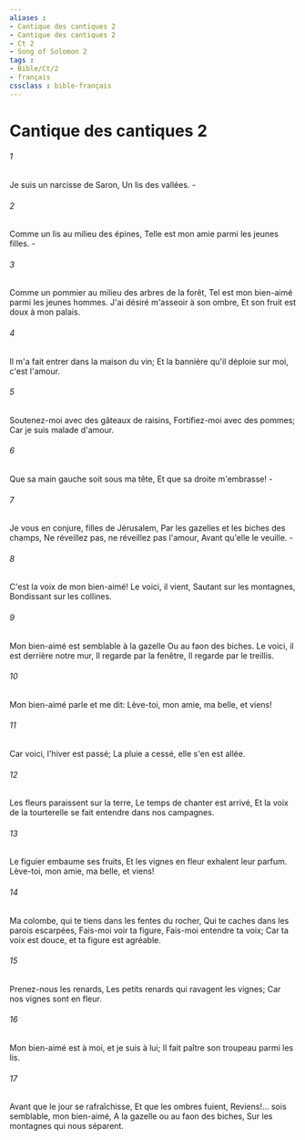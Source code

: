 ```yaml
---
aliases : 
- Cantique des cantiques 2
- Cantique des cantiques 2
- Ct 2
- Song of Solomon 2
tags : 
- Bible/Ct/2
- français
cssclass : bible-français
---
```


# Cantique des cantiques 2

###### 1
Je suis un narcisse de Saron, Un lis des vallées. -
###### 2
Comme un lis au milieu des épines, Telle est mon amie parmi les jeunes filles. -
###### 3
Comme un pommier au milieu des arbres de la forêt, Tel est mon bien-aimé parmi les jeunes hommes. J'ai désiré m'asseoir à son ombre, Et son fruit est doux à mon palais.
###### 4
Il m'a fait entrer dans la maison du vin; Et la bannière qu'il déploie sur moi, c'est l'amour.
###### 5
Soutenez-moi avec des gâteaux de raisins, Fortifiez-moi avec des pommes; Car je suis malade d'amour.
###### 6
Que sa main gauche soit sous ma tête, Et que sa droite m'embrasse! -
###### 7
Je vous en conjure, filles de Jérusalem, Par les gazelles et les biches des champs, Ne réveillez pas, ne réveillez pas l'amour, Avant qu'elle le veuille. -
###### 8
C'est la voix de mon bien-aimé! Le voici, il vient, Sautant sur les montagnes, Bondissant sur les collines.
###### 9
Mon bien-aimé est semblable à la gazelle Ou au faon des biches. Le voici, il est derrière notre mur, Il regarde par la fenêtre, Il regarde par le treillis.
###### 10
Mon bien-aimé parle et me dit: Lève-toi, mon amie, ma belle, et viens!
###### 11
Car voici, l'hiver est passé; La pluie a cessé, elle s'en est allée.
###### 12
Les fleurs paraissent sur la terre, Le temps de chanter est arrivé, Et la voix de la tourterelle se fait entendre dans nos campagnes.
###### 13
Le figuier embaume ses fruits, Et les vignes en fleur exhalent leur parfum. Lève-toi, mon amie, ma belle, et viens!
###### 14
Ma colombe, qui te tiens dans les fentes du rocher, Qui te caches dans les parois escarpées, Fais-moi voir ta figure, Fais-moi entendre ta voix; Car ta voix est douce, et ta figure est agréable.
###### 15
Prenez-nous les renards, Les petits renards qui ravagent les vignes; Car nos vignes sont en fleur.
###### 16
Mon bien-aimé est à moi, et je suis à lui; Il fait paître son troupeau parmi les lis.
###### 17
Avant que le jour se rafraîchisse, Et que les ombres fuient, Reviens!... sois semblable, mon bien-aimé, A la gazelle ou au faon des biches, Sur les montagnes qui nous séparent.

